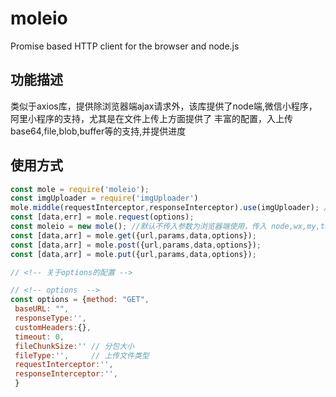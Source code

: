 # moleio
Promise based HTTP client for the browser and node.js
## 功能描述
类似于axios库，提供除浏览器端ajax请求外，该库提供了node端,微信小程序，阿里小程序的支持，尤其是在文件上传上方面提供了 丰富的配置，入上传base64,file,blob,buffer等的支持,并提供进度
## 使用方式
```js
const mole = require('moleio');
const imgUploader = require('imgUploader')
mole.middle(requestInterceptor,responseInterceptor).use(imgUploader); // 全局拦截
const [data,err] = mole.request(options); 
const moleio = new mole(); //默认不传入参数为浏览器端使用，传入 node,wx,my,taro ...可更换请求环境
const [data,arr] = mole.get({url,params,data,options});
const [data,arr] = mole.post({url,params,data,options});
const [data,arr] = mole.put({url,params,data,options});
```
```js
// <!-- 关于options的配置 -->

// <!-- options  -->
const options = {method: "GET",
 baseURL: "",
 responseType:'',
 customHeaders:{},
 timeout: 0,
 fileChunkSize:'' // 分包大小
 fileType:'',     // 上传文件类型
 requestInterceptor:'',
 responseInterceptor:'',
 }
```